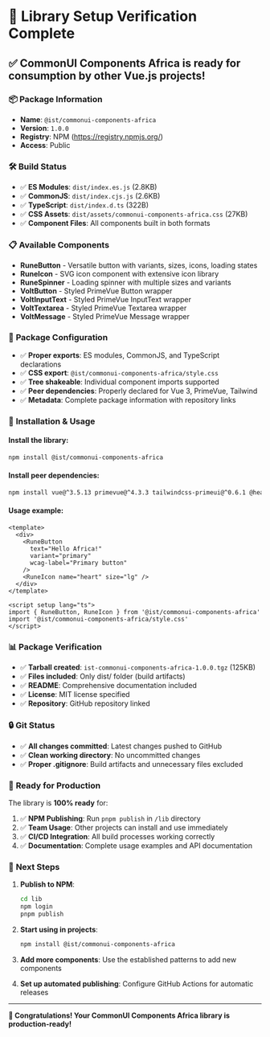 # 🎉 Library Setup Verification Complete

## ✅ **CommonUI Components Africa** is ready for consumption by other Vue.js projects!

### 📦 **Package Information**
- **Name**: `@ist/commonui-components-africa`
- **Version**: `1.0.0`
- **Registry**: NPM (https://registry.npmjs.org/)
- **Access**: Public

### 🛠️ **Build Status**
- ✅ **ES Modules**: `dist/index.es.js` (2.8KB)
- ✅ **CommonJS**: `dist/index.cjs.js` (2.6KB)  
- ✅ **TypeScript**: `dist/index.d.ts` (322B)
- ✅ **CSS Assets**: `dist/assets/commonui-components-africa.css` (27KB)
- ✅ **Component Files**: All components built in both formats

### 📋 **Available Components**
- **RuneButton** - Versatile button with variants, sizes, icons, loading states
- **RuneIcon** - SVG icon component with extensive icon library
- **RuneSpinner** - Loading spinner with multiple sizes and variants
- **VoltButton** - Styled PrimeVue Button wrapper
- **VoltInputText** - Styled PrimeVue InputText wrapper
- **VoltTextarea** - Styled PrimeVue Textarea wrapper
- **VoltMessage** - Styled PrimeVue Message wrapper

### 🔧 **Package Configuration**
- ✅ **Proper exports**: ES modules, CommonJS, and TypeScript declarations
- ✅ **CSS export**: `@ist/commonui-components-africa/style.css`
- ✅ **Tree shakeable**: Individual component imports supported
- ✅ **Peer dependencies**: Properly declared for Vue 3, PrimeVue, Tailwind
- ✅ **Metadata**: Complete package information with repository links

### 🚀 **Installation & Usage**

#### Install the library:
```bash
npm install @ist/commonui-components-africa
```

#### Install peer dependencies:
```bash
npm install vue@^3.5.13 primevue@^4.3.3 tailwindcss-primeui@^0.6.1 @headlessui/vue@^1.7.23 @heroicons/vue@^2.1.5
```

#### Usage example:
```vue
<template>
  <div>
    <RuneButton 
      text="Hello Africa!" 
      variant="primary" 
      wcag-label="Primary button"
    />
    <RuneIcon name="heart" size="lg" />
  </div>
</template>

<script setup lang="ts">
import { RuneButton, RuneIcon } from '@ist/commonui-components-africa'
import '@ist/commonui-components-africa/style.css'
</script>
```

### 📊 **Package Verification**
- ✅ **Tarball created**: `ist-commonui-components-africa-1.0.0.tgz` (125KB)
- ✅ **Files included**: Only dist/ folder (build artifacts)
- ✅ **README**: Comprehensive documentation included
- ✅ **License**: MIT license specified
- ✅ **Repository**: GitHub repository linked

### 🔒 **Git Status**
- ✅ **All changes committed**: Latest changes pushed to GitHub
- ✅ **Clean working directory**: No uncommitted changes
- ✅ **Proper .gitignore**: Build artifacts and unnecessary files excluded

### 🎯 **Ready for Production**

The library is **100% ready** for:
1. ✅ **NPM Publishing**: Run `pnpm publish` in `/lib` directory
2. ✅ **Team Usage**: Other projects can install and use immediately
3. ✅ **CI/CD Integration**: All build processes working correctly
4. ✅ **Documentation**: Complete usage examples and API documentation

### 🚀 **Next Steps**

1. **Publish to NPM**:
   ```bash
   cd lib
   npm login
   pnpm publish
   ```

2. **Start using in projects**:
   ```bash
   npm install @ist/commonui-components-africa
   ```

3. **Add more components**: Use the established patterns to add new components

4. **Set up automated publishing**: Configure GitHub Actions for automatic releases

---

**🎉 Congratulations! Your CommonUI Components Africa library is production-ready!** 
